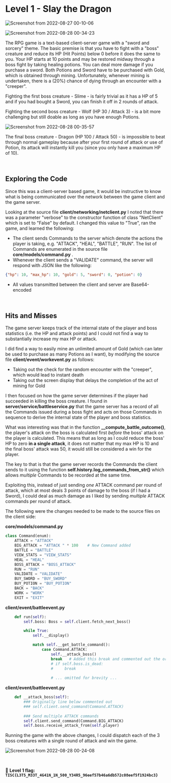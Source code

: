 # Level 1 - Slay the Dragon

![Screenshot from 2022-08-27 00-10-06](https://user-images.githubusercontent.com/82754379/187013226-81ea2d70-dcbb-45e8-afbb-be6d3039315d.png)

![Screenshot from 2022-08-28 00-34-23](https://user-images.githubusercontent.com/82754379/187040042-df4617c2-3e28-4159-a4e4-e5cb5ba30f22.png)

The RPG game is a text-based client-server game with a "sword and sorcery" theme.
The basic premise is that you have to fight with a "boss" creature and reduce its HP (Hit Points) below 0 before it does the same to you.
Your HP starts at 10 points and may be restored midway through a boss fight by taking healing potions.
You can deal more damage if you purchase a sword.
Both Potions and Sword have to be purchased with Gold, which is obtained through mining.
Unfortunately, whenever mining is undertaken, there is a (20%) chance of dying through an encounter with a "creeper".

Fighting the first boss creature - Slime - is fairly trivial as it has a HP of 5 and if you had bought a Sword, you can finish it off in 2 rounds of attack.

Fighting the second boss creature - Wolf (HP 30 / Attack 3) - is a bit more challenging but still doable as long as you have enough Potions.

![Screenshot from 2022-08-28 00-35-57](https://user-images.githubusercontent.com/82754379/187040069-e3ff46bb-4841-497c-b81d-8c9cb67462ab.png)

The final boss creature - Dragon (HP 100 / Attack 50) - is impossible to beat through normal gameplay because after your first round of attack or use of Potion, its attack will instantly kill you (since you only have a maximum HP of 10).

<br>

## Exploring the Code

Since this was a client-server based game, it would be instructive to know what is being communicated over the network between the game client and the game server.

Looking at the source file **client/networking/netclient.py** I noted that there was a parameter "verbose" to the constructor function of class "NetClient" which is set to "False" by default. I changed this value to "True", ran the game, and learned the following:

- The client sends Commands to the server which denote the actions the player is taking, e.g. "ATTACK", "HEAL", "BATTLE", "RUN". The list of Commands are enumerated in the source file **core/models/command.py** .
- Whenever the client sends a "VALIDATE" command, the server will respond with JSON like the following:
```json
{"hp": 10, "max_hp": 10, "gold": 5, "sword": 0, "potion": 0}
```
- All values transmitted between the client and server are Base64-encoded

<br>

## Hits and Misses

The game server keeps track of the internal state of the player and boss statistics (i.e. the HP and attack points) and I could not find a way to substantially increase my max HP or attack.

I did find a way to easily mine an unlimited amount of Gold (which can later be used to purchase as many Potions as I want), by modifying the source file **client/event/workevent.py** as follows:
- Taking out the check for the random encounter with the "creeper", which would lead to instant death
- Taking out the screen display that delays the completion of the act of mining for Gold

I then focused on how the game server determines if the player had succeeded in killing the boss creature.
I found in **server/service/battleservice.py** that the game server has a record of all the Commands issued during a boss fight and acts on those Commands in sequence to derive the internal state of the player and boss statistics.

What was interesting was that in the function **__compute_battle_outcome()**, the player's attack on the boss is calculated first _before_ the boss' attack on the player is calculated. This means that as long as I could reduce the boss' HP to zero **in a single attack**, it does not matter that my max HP is 10 and the final boss' attack was 50, it would still be considered a win for the player.

The key to that is that the game server records the Commands the client sends to it using the function **self.history.log_commands_from_str()** which allows _multiple_ Commands to be recorded at the same time.

Exploiting this, instead of just sending _one_ ATTACK command per round of attack, which at most deals 3 points of damage to the boss (if I had a Sword), I could deal as much damage as I liked by sending _multiple_ ATTACK commands per round of attack.

The following were the changes needed to be made to the source files on the client side:

**core/models/command.py**
```python
class Command(enum):
    ATTACK = "ATTACK"
    BIG_ATTACK = "ATTACK " * 100    # New Command added
    BATTLE = "BATTLE"
    VIEW_STATS = "VIEW_STATS"
    HEAL = "HEAL"
    BOSS_ATTACK = "BOSS_ATTACK"
    RUN = "RUN"
    VALIDATE = "VALIDATE"
    BUY_SWORD = "BUY_SWORD"
    BUY_POTION = "BUY_POTION"
    BACK = "BACK"
    WORK = "WORK"
    EXIT = "EXIT"
```

**client/event/battleevent.py**
```python
    def run(self):
        self.boss: Boss = self.client.fetch_next_boss()

        while True:
            self.__display()

            match self.__get_battle_command():
                case Command.ATTACK:
                    self.__attack_boss()
                    break   # Added this break and commented out the original 2 lines below
                    # if self.boss.is_dead:
                    #     break
                    
                    # ... omitted for brevity ...

```

**client/event/battleevent.py**
```python
    def __attack_boss(self):
        ### Originally line below commented out
        ### self.client.send_command(Command.ATTACK)
        
        ### Send multiple ATTACK commands
        self.client.send_command(Command.BIG_ATTACK)
        self.boss.receive_attack_from(self.player)
```

Running the game with the above changes, I could dispatch each of the 3 boss creatures with a single round of attack and win the game.

![Screenshot from 2022-08-28 00-24-08](https://user-images.githubusercontent.com/82754379/187042261-3b4bcf1c-26c7-4610-b399-a57054a35298.png)

<br>

:triangular_flag_on_post: **Level 1 flag: `TISC{L3T5_M33T_4G41N_1N_500_Y34R5_96eef57b46a6db572c08eef5f1924bc3}`**

